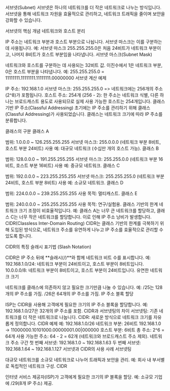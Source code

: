 서브넷(Subnet)
서브넷은 하나의 네트워크를 더 작은 네트워크로 나누는 방식입니다.
서브넷을 통해 네트워크 자원을 효율적으로 관리하고, 네트워크 트래픽을 줄이며 보안을 강화할 수 있습니다.

서브넷의 핵심 개념
네트워크와 호스트 분리

IP 주소는 네트워크 부분과 호스트 부분으로 나뉩니다.
서브넷 마스크는 이를 구분하는 데 사용됩니다.
예: 서브넷 마스크 255.255.255.0은 처음 24비트가 네트워크 부분이고, 나머지 8비트가 호스트 부분임을 나타냅니다.
서브넷 마스크(Subnet Mask)

네트워크와 호스트를 구분하는 데 사용되는 32비트 값.
이진수에서 1은 네트워크 부분, 0은 호스트 부분을 나타냅니다.
예:
255.255.255.0 = 11111111.11111111.11111111.00000000
서브넷 계산 예제

IP 주소: 192.168.1.0
서브넷 마스크: 255.255.255.0
=> 네트워크에는 256개의 주소(2^8)가 포함됩니다.
호스트 주소: 254개 (256 - 2):
한 주소는 네트워크 식별, 다른 하나는 브로드캐스트 용도로 사용되므로 실제 사용 가능한 호스트는 254개입니다.
클래스 기반 IP 주소(Classful Addressing)
초기에는 IP 주소를 관리하기 위해 클래스(Classful Addressing)가 사용되었습니다. 클래스는 네트워크 크기에 따라 IP 주소를 분류합니다.

클래스의 구분
클래스 A

범위: 1.0.0.0 ~ 126.255.255.255
서브넷 마스크: 255.0.0.0 (네트워크 부분 8비트, 호스트 부분 24비트)
사용 예: 대규모 네트워크 (수십만 개의 호스트 가능).
클래스 B

범위: 128.0.0.0 ~ 191.255.255.255
서브넷 마스크: 255.255.0.0 (네트워크 부분 16비트, 호스트 부분 16비트)
사용 예: 중규모 네트워크.
클래스 C

범위: 192.0.0.0 ~ 223.255.255.255
서브넷 마스크: 255.255.255.0 (네트워크 부분 24비트, 호스트 부분 8비트)
사용 예: 소규모 네트워크.
클래스 D

범위: 224.0.0.0 ~ 239.255.255.255
사용 목적: 멀티캐스트.
클래스 E

범위: 240.0.0.0 ~ 255.255.255.255
사용 목적: 연구/실험용.
클래스 기반의 한계
네트워크 크기 조정이 비효율적입니다.
예: 클래스 A는 너무 큰 네트워크를 할당하고, 클래스 C는 너무 작은 네트워크를 할당합니다.
이로 인해 IP 주소 낭비가 발생합니다.
CIDR(Classless Inter-Domain Routing)
CIDR는 클래스 기반의 한계를 극복하기 위해 도입된 방식으로, 네트워크 주소를 유연하게 나누고 IP 주소를 효율적으로 관리할 수 있도록 합니다.

CIDR의 특징
슬래시 표기법 (Slash Notation)

CIDR은 IP 주소 뒤에 **슬래시(/)**와 함께 네트워크 비트 수를 표시합니다.
예:
192.168.1.0/24: 네트워크 부분이 24비트이고, 호스트 부분이 8비트입니다.
10.0.0.0/8: 네트워크 부분이 8비트이고, 호스트 부분이 24비트입니다.
유연한 네트워크 크기

네트워크를 클래스에 의존하지 않고 필요한 크기만큼 나눌 수 있습니다.
예:
/25는 128개의 IP 주소를 가짐.
/26은 64개의 IP 주소를 가짐.
IP 주소 블록 할당

ISP는 CIDR을 사용해 고객에게 필요한 크기의 IP 주소 블록을 할당합니다.
예: 192.168.1.0/27은 32개의 IP 주소를 포함.
CIDR과 서브넷팅의 차이
서브넷팅: 기존 네트워크를 더 작은 네트워크로 나눕니다.
CIDR: 새로운 방식으로 네트워크 크기를 자유롭게 정의합니다.
CIDR 예제
예: 192.168.1.0/26
네트워크 부분: 26비트
192.168.1.0 → 11000000.10101000.00000001.00|000000
호스트 부분: 6비트
총 주소: 2^6 = 64개
사용 가능한 주소: 64 - 2 = 62개 (네트워크와 브로드캐스트 주소 제외).
네트워크 주소 구간
첫 번째 서브넷: 192.168.1.0 ~ 192.168.1.63
두 번째 서브넷: 192.168.1.64 ~ 192.168.1.127
서브넷과 CIDR의 사용 사례
서브넷팅

대규모 네트워크를 소규모 네트워크로 나누어 트래픽과 보안을 관리.
예: 회사 내 부서별로 독립적인 네트워크 구성.
CIDR

인터넷 서비스 제공자(ISP)가 고객에게 필요한 크기의 IP 블록을 할당.
예: 소규모 기업에 /29(8개 IP 주소) 제공.
